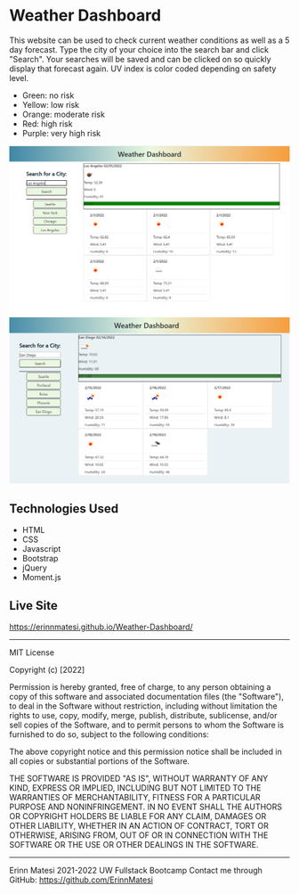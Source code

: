 # Weather Dashboard
This website can be used to check current weather conditions as well as a 5 day forecast. Type the city of your choice into the search bar and click "Search". 
Your searches will be saved and can be clicked on so quickly display that forecast again.
UV index is color coded depending on safety level. 
- Green: no risk
- Yellow: low risk
- Orange: moderate risk
- Red: high risk
- Purple: very high risk

![screenshot of webpage](./assets/Images/Capture.PNG)
![screenshot of webpage](./assets/Images/withDates.PNG)

## Technologies Used
- HTML
- CSS
- Javascript
- Bootstrap
- jQuery
- Moment.js

## Live Site
https://erinnmatesi.github.io/Weather-Dashboard/

---
MIT License

Copyright (c) [2022] 

Permission is hereby granted, free of charge, to any person obtaining a copy
of this software and associated documentation files (the "Software"), to deal
in the Software without restriction, including without limitation the rights
to use, copy, modify, merge, publish, distribute, sublicense, and/or sell
copies of the Software, and to permit persons to whom the Software is
furnished to do so, subject to the following conditions:

The above copyright notice and this permission notice shall be included in all
copies or substantial portions of the Software.

THE SOFTWARE IS PROVIDED "AS IS", WITHOUT WARRANTY OF ANY KIND, EXPRESS OR
IMPLIED, INCLUDING BUT NOT LIMITED TO THE WARRANTIES OF MERCHANTABILITY,
FITNESS FOR A PARTICULAR PURPOSE AND NONINFRINGEMENT. IN NO EVENT SHALL THE
AUTHORS OR COPYRIGHT HOLDERS BE LIABLE FOR ANY CLAIM, DAMAGES OR OTHER
LIABILITY, WHETHER IN AN ACTION OF CONTRACT, TORT OR OTHERWISE, ARISING FROM,
OUT OF OR IN CONNECTION WITH THE SOFTWARE OR THE USE OR OTHER DEALINGS IN THE
SOFTWARE.

---
Erinn Matesi 2021-2022 UW Fullstack Bootcamp
Contact me through GitHub: https://github.com/ErinnMatesi

